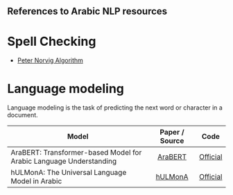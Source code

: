 
## References to Arabic NLP resources

# Spell Checking
- [Peter Norvig Algorithm](spell_check/readme.md)


# Language modeling

Language modeling is the task of predicting the next word or character in a document.


| Model           | Paper / Source | Code |
| ------------- | :-----:| :-----: |
|AraBERT: Transformer-based Model for Arabic Language Understanding|[AraBERT](https://arxiv.org/abs/2003.00104) | [Official](https://github.com/aub-mind/araBERT) |
|hULMonA: The Universal Language Model in Arabic|[hULMonA](https://aclanthology.org/W19-4608/) | [Official](https://github.com/aub-mind/hULMonA) |

